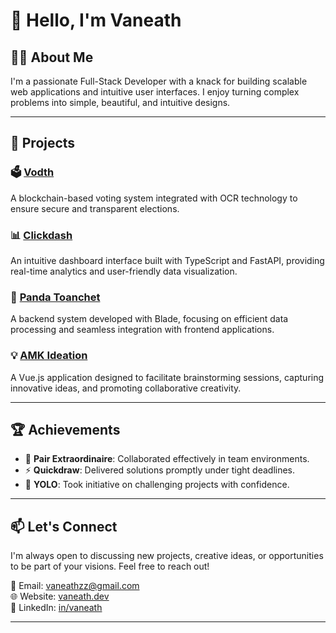 # 👋 Hello, I'm Vaneath

## 🧑‍💻 About Me

I'm a passionate Full-Stack Developer with a knack for building scalable web applications and intuitive user interfaces. I enjoy turning complex problems into simple, beautiful, and intuitive designs.

---

## 🚀 Projects

### 🗳️ [Vodth](https://github.com/vaneath/Vodth)
A blockchain-based voting system integrated with OCR technology to ensure secure and transparent elections.

### 📊 [Clickdash](https://github.com/valome-org/clickdash-ui)
An intuitive dashboard interface built with TypeScript and FastAPI, providing real-time analytics and user-friendly data visualization.

### 🐼 [Panda Toanchet](https://github.com/vaneath/panda-toanchet-backend)
A backend system developed with Blade, focusing on efficient data processing and seamless integration with frontend applications.

### 💡 [AMK Ideation](https://github.com/vaneath/amk-ideation)
A Vue.js application designed to facilitate brainstorming sessions, capturing innovative ideas, and promoting collaborative creativity.

---

## 🏆 Achievements

- 🧠 **Pair Extraordinaire**: Collaborated effectively in team environments.
- ⚡ **Quickdraw**: Delivered solutions promptly under tight deadlines.
- 🎯 **YOLO**: Took initiative on challenging projects with confidence.

---

## 📫 Let's Connect

I'm always open to discussing new projects, creative ideas, or opportunities to be part of your visions. Feel free to reach out!

📧 Email: vaneathzz@gmail.com  
🌐 Website: [vaneath.dev](https://vaneath.dev)  
💼 LinkedIn: [in/vaneath](https://www.linkedin.com/in/vaneath)

---
